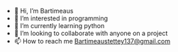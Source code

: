 - 👋 Hi, I’m Bartimeaus
- 👀 I’m interested in programming
- 🌱 I’m currently learning python
- 💞️ I’m looking to collaborate with anyone on a project
- 📫 How to reach me Bartimeaustettey137@gmail.com

<!---
yaw1212/yaw1212 is a ✨ special ✨ repository because its `README.md` (this file) appears on your GitHub profile.
You can click the Preview link to take a look at your changes.
--->
